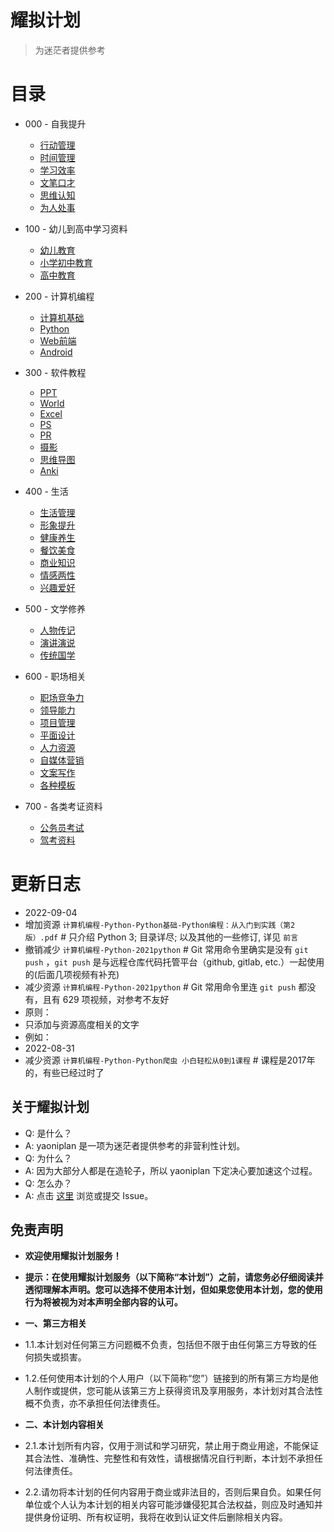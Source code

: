 # 耀拟计划  
>为迷茫者提供参考
# 目录
* 000 - 自我提升
    * [行动管理](https://www.aliyundrive.com/s/keRVra9mtad "行动管理")
    * [时间管理](https://www.aliyundrive.com/s/1nNrmzRwHJQ "时间管理")
    * [学习效率](https://www.aliyundrive.com/s/6vgBZbNuE7B "学习效率")
    * [文笔口才](https://www.aliyundrive.com/s/mVzUeFPvynk "文笔口才")
    * [思维认知](https://www.aliyundrive.com/s/i6Ljb7UBpfj "思维认知")
    * [为人处事](https://www.aliyundrive.com/s/kqnPnRzRe87 "为人处事")

* 100 - 幼儿到高中学习资料
    * [幼儿教育](https://www.aliyundrive.com/s/oAsnmMRy5Wr "幼儿教育")
    * [小学初中教育](https://www.aliyundrive.com/s/ouqWtmdtRyK "小学初中教育")
    * [高中教育](https://www.aliyundrive.com/s/a9UyTthzaRS "高中教育")
    
* 200 - 计算机编程
    * [计算机基础](https://www.aliyundrive.com/s/k7BcpiMbpgQ "计算机基础")
    * [Python](https://www.aliyundrive.com/s/XmEsDZd9HoT "Python")
    * [Web前端](https://www.aliyundrive.com/s/WwaxvMHe4Bh "Web前端")
    * [Android](https://www.aliyundrive.com/s/h8L4uCjQCgM "Android")
    
* 300 - 软件教程
    * [PPT](https://www.aliyundrive.com/s/gS47adUV8do "PPT")
    * [World](https://www.aliyundrive.com/s/tDquMiTfYah "World")
    * [Excel](https://www.aliyundrive.com/s/AHKhn3jKyj9 "Excel")
    * [PS](https://www.aliyundrive.com/s/QJ24Zzd593T "PS")
    * [PR](https://www.aliyundrive.com/s/69Uz6AP8bib "PR")
    * [摄影](https://www.aliyundrive.com/s/ZsDyJejTf6q "摄影")
    * [思维导图](https://www.aliyundrive.com/s/nGYJMkFcvb4 "思维导图")
    * [Anki](https://www.aliyundrive.com/s/VzoUTZn2Ref "Anki")
    
* 400 - 生活
    * [生活管理](https://www.aliyundrive.com/s/8GpUYfBebm3 "生活管理")
    * [形象提升](https://www.aliyundrive.com/s/7bLqTKrRGEW "形象提升")
    * [健康养生](https://www.aliyundrive.com/s/45CMWsbaDc8 "健康养生")
    * [餐饮美食](https://www.aliyundrive.com/s/WaQYnnMVgkY "餐饮美食")
    * [商业知识](https://www.aliyundrive.com/s/TpDCTAvydFS "商业知识")
    * [情感两性](https://www.aliyundrive.com/s/jq36xkW12vp "情感两性")
    * [兴趣爱好](https://www.aliyundrive.com/s/G575najSduc "兴趣爱好")
    
* 500 - 文学修养
    * [人物传记](https://www.aliyundrive.com/s/fH3e5fLTT9N "人物传记")
    * [演讲演说](https://www.aliyundrive.com/s/b7YY5fHFQcT "演讲演说")
    * [传统国学](https://www.aliyundrive.com/s/u7RLQphh4kK "传统国学")
    
* 600 - 职场相关
    * [职场竞争力](https://www.aliyundrive.com/s/ztrSkNX2rcY "职场竞争力")
    * [领导能力](https://www.aliyundrive.com/s/Y28EmpFgUj4 "领导能力")
    * [项目管理](https://www.aliyundrive.com/s/Nc9pEyK4Yxz "项目管理")
    * [平面设计](https://www.aliyundrive.com/s/f8UgcVDA5Sj "平面设计")
    * [人力资源](https://www.aliyundrive.com/s/SmFWT9EpooX "人力资源")
    * [自媒体营销](https://www.aliyundrive.com/s/R1MFohENhxM "自媒体营销")
    * [文案写作](https://www.aliyundrive.com/s/Rng1XpTcNnP "文案写作")
    * [各种模板](https://www.aliyundrive.com/s/1xpmpgTDF8t "各种模板")
    
* 700 - 各类考证资料
    * [公务员考试](https://www.aliyundrive.com/s/akGhEbsPr3q "公务员考试")
    * [驾考资料](https://www.aliyundrive.com/s/Cwmk6zsE3xT "驾考资料")

# 更新日志
* 2022-09-04
* 增加资源 `计算机编程-Python-Python基础-Python编程：从入门到实践（第2版）.pdf` # 只介绍 Python 3; 目录详尽; 以及其他的一些修订, 详见 `前言`
* 撤销减少 `计算机编程-Python-2021python` # Git 常用命令里确实是没有 `git push` ，`git push` 是与远程仓库代码托管平台（github, gitlab, etc.）一起使用的(后面几项视频有补充)
* 减少资源 `计算机编程-Python-2021python` # Git 常用命令里连 `git push` 都没有，且有 629 项视频，对参考不友好
* 原则： 
* 只添加与资源高度相关的文字
* 例如：
* 2022-08-31
* 减少资源 `计算机编程-Python-Python爬虫 小白轻松从0到1课程` # 课程是2017年的，有些已经过时了

## 关于耀拟计划
* Q: 是什么？
* A: yaoniplan 是一项为迷茫者提供参考的非营利性计划。
* Q: 为什么？
* A: 因为大部分人都是在造轮子，所以 yaoniplan 下定决心要加速这个过程。
* Q: 怎么办？
* A: 点击 [这里](https://github.com/yaoniplan/note/issues) 浏览或提交 Issue。

## 免责声明
* **欢迎使用耀拟计划服务！**

* **提示：在使用耀拟计划服务（以下简称“本计划”）之前，请您务必仔细阅读并透彻理解本声明。您可以选择不使用本计划，但如果您使用本计划，您的使用行为将被视为对本声明全部内容的认可。**

* **一、第三方相关**
* 1.1.本计划对任何第三方问题概不负责，包括但不限于由任何第三方导致的任何损失或损害。

* 1.2.任何使用本计划的个人用户（以下简称“您”）链接到的所有第三方均是他人制作或提供，您可能从该第三方上获得资讯及享用服务，本计划对其合法性概不负责，亦不承担任何法律责任。

* **二、本计划内容相关**
* 2.1.本计划所有内容，仅用于测试和学习研究，禁止用于商业用途，不能保证其合法性、准确性、完整性和有效性，请根据情况自行判断，本计划不承担任何法律责任。

* 2.2.请勿将本计划的任何内容用于商业或非法目的，否则后果自负。如果任何单位或个人认为本计划的相关内容可能涉嫌侵犯其合法权益，则应及时通知并提供身份证明、所有权证明，我将在收到认证文件后删除相关内容。
